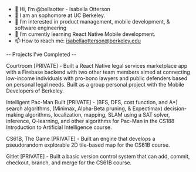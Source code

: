 - 👋 Hi, I’m @bellaotter - Isabella Otterson
- 💞️ I am an sophomore at UC Berkeley.
- 👀 I’m interested in product management, mobile development, & software engineering
- 🌱 I’m currently learning React Native Mobile development.
- 📫 How to reach me: isabellaotterson@berkeley.edu


-- Projects I've Completed --

Courtroom [PRIVATE] - 
Built a React Native legal services marketplace app with a Firebase backend with two other team members aimed at connecting low-income individuals with pro-bono lawyers and public defenders based on personal legal needs. Built as a group personal project with the Mobile Developers of Berkeley.

Intelligent Pac-Man Built [PRIVATE] - 
(BFS, DFS, cost function, and A*) search algorithms, (Minimax, Alpha-Beta pruning, & Expectimax) decision-making algorithms, localization, mapping, SLAM using a SAT solver, inference, Q-learning, and other algorithms for Pac-Man in the CS188 Introduction to Artificial Intelligence course.

CS61B, The Game [PRIVATE] - 
Built an engine that develops a pseudorandom explorable 2D tile-based map for the CS61B course.

Gitlet [PRIVATE] - 
Built a basic version control system that can add, commit, checkout, branch, and merge for the CS61B course.

